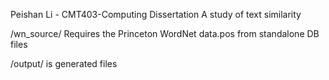 Peishan Li - CMT403-Computing Dissertation 
A study of text similarity




/wn_source/ Requires the Princeton WordNet data.pos from standalone DB files 

/output/ is generated files


